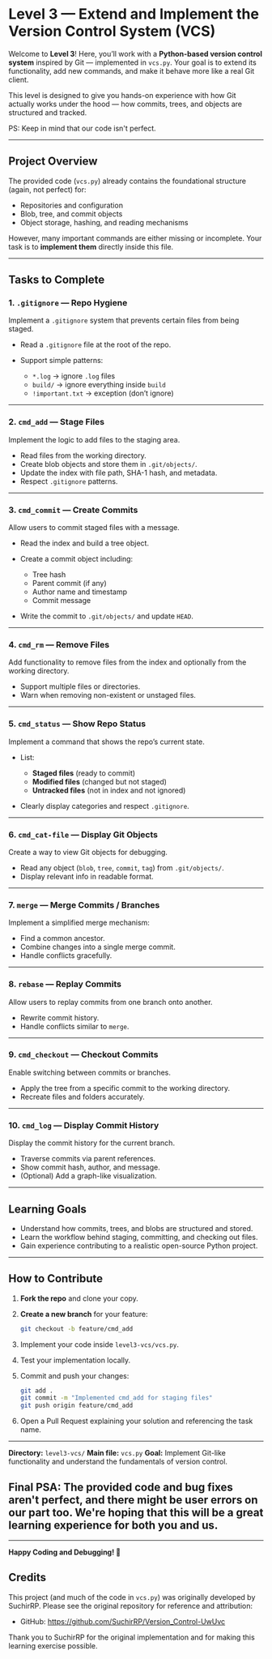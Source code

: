 #  Level 3 — Extend and Implement the Version Control System (VCS)

Welcome to **Level 3**!
Here, you’ll work with a **Python-based version control system** inspired by Git — implemented in `vcs.py`.
Your goal is to extend its functionality, add new commands, and make it behave more like a real Git client.

This level is designed to give you hands-on experience with how Git actually works under the hood — how commits, trees, and objects are structured and tracked.

PS: Keep in mind that our code isn't perfect.

---

##  Project Overview

The provided code (`vcs.py`) already contains the foundational structure (again, not perfect) for:

* Repositories and configuration
* Blob, tree, and commit objects
* Object storage, hashing, and reading mechanisms

However, many important commands are either missing or incomplete.
Your task is to **implement them** directly inside this file.

---

##  Tasks to Complete

### 1. `.gitignore` — Repo Hygiene

Implement a `.gitignore` system that prevents certain files from being staged.

* Read a `.gitignore` file at the root of the repo.
* Support simple patterns:

  * `*.log` → ignore `.log` files
  * `build/` → ignore everything inside `build`
  * `!important.txt` → exception (don’t ignore)

---

### 2. `cmd_add` — Stage Files

Implement the logic to add files to the staging area.

* Read files from the working directory.
* Create blob objects and store them in `.git/objects/`.
* Update the index with file path, SHA-1 hash, and metadata.
* Respect `.gitignore` patterns.

---

### 3. `cmd_commit` — Create Commits

Allow users to commit staged files with a message.

* Read the index and build a tree object.
* Create a commit object including:

  * Tree hash
  * Parent commit (if any)
  * Author name and timestamp
  * Commit message
* Write the commit to `.git/objects/` and update `HEAD`.

---

### 4. `cmd_rm` — Remove Files

Add functionality to remove files from the index and optionally from the working directory.

* Support multiple files or directories.
* Warn when removing non-existent or unstaged files.

---

### 5. `cmd_status` — Show Repo Status

Implement a command that shows the repo’s current state.

* List:

  * **Staged files** (ready to commit)
  * **Modified files** (changed but not staged)
  * **Untracked files** (not in index and not ignored)
* Clearly display categories and respect `.gitignore`.

---

### 6. `cmd_cat-file` — Display Git Objects

Create a way to view Git objects for debugging.

* Read any object (`blob`, `tree`, `commit`, `tag`) from `.git/objects/`.
* Display relevant info in readable format.

---

### 7. `merge` — Merge Commits / Branches

Implement a simplified merge mechanism:

* Find a common ancestor.
* Combine changes into a single merge commit.
* Handle conflicts gracefully.

---

### 8. `rebase` — Replay Commits

Allow users to replay commits from one branch onto another.

* Rewrite commit history.
* Handle conflicts similar to `merge`.

---

### 9. `cmd_checkout` — Checkout Commits

Enable switching between commits or branches.

* Apply the tree from a specific commit to the working directory.
* Recreate files and folders accurately.

---

### 10. `cmd_log` — Display Commit History

Display the commit history for the current branch.

* Traverse commits via parent references.
* Show commit hash, author, and message.
* (Optional) Add a graph-like visualization.

---

##  Learning Goals

* Understand how commits, trees, and blobs are structured and stored.
* Learn the workflow behind staging, committing, and checking out files.
* Gain experience contributing to a realistic open-source Python project.

---

## How to Contribute

1. **Fork the repo** and clone your copy.
2. **Create a new branch** for your feature:

   ```bash
   git checkout -b feature/cmd_add
   ```
3. Implement your code inside `level3-vcs/vcs.py`.
4. Test your implementation locally.
5. Commit and push your changes:

   ```bash
   git add .  
   git commit -m "Implemented cmd_add for staging files"  
   git push origin feature/cmd_add  
   ```
6. Open a Pull Request explaining your solution and referencing the task name.

---

**Directory:** `level3-vcs/`
**Main file:** `vcs.py`
**Goal:** Implement Git-like functionality and understand the fundamentals of version control.

## Final PSA: The provided code and bug fixes aren't perfect, and there might be user errors on our part too. We're hoping that this will be a great learning experience for both you and us.

---

**Happy Coding and Debugging! 🐍**

## Credits

This project (and much of the code in `vcs.py`) was originally developed by SuchirRP.
Please see the original repository for reference and attribution:

- GitHub: https://github.com/SuchirRP/Version_Control-UwUvc

Thank you to SuchirRP for the original implementation and for making this learning exercise possible.

